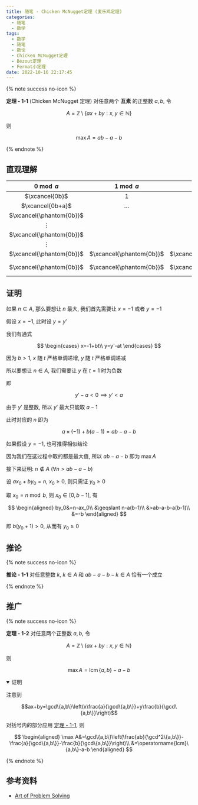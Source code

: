 ```yaml
---
title: 随笔 - Chicken McNugget定理 (麦乐鸡定理)
categories:
  - 随笔
  - 数学
tags:
  - 数学
  - 随笔
  - 数论
  - Chicken McNugget定理
  - Bézout定理
  - Fermat小定理
date: 2022-10-16 22:17:45
---
```


{% note success no-icon %}

**<a id="th-1-1">定理 - 1-1</a>** (Chicken McNugget 定理) 对任意两个 **互素** 的正整数 $a,b$, 令

$$A=\mathbb{Z}\setminus\{ax+by:x,y\in\mathbb{N}\}$$

则

$$\max A=ab-a-b$$

{% endnote %}

<!-- more -->

## 直观理解

|        $0\bmod a$        |        $1\bmod a$        |        $2\bmod a$        |         $\dots$          |            $\dots$             |         $\dots$          |      $(a-1)\bmod a$      |
| :----------------------: | :----------------------: | :----------------------: | :----------------------: | :----------------------------: | :----------------------: | :----------------------: |
|      $\xcancel{0b}$      |           $1$            |           $2$            |         $\dots$          |            $\dots$             |         $\dots$          |          $a-1$           |
|     $\xcancel{0b+a}$     |         $\dots$          |
| $\xcancel{\phantom{0b}}$ |                          |                          |      $\xcancel{1b}$      |            $\dots$             |                          |
|         $\vdots$         |                          |                          |         $\vdots$         |
| $\xcancel{\phantom{0b}}$ |                          |                          | $\xcancel{\phantom{1b}}$ |            $\dots$             |      $\xcancel{2b}$      |                          |
|         $\vdots$         |                          |                          |         $\vdots$         |                                |         $\vdots$         |                          |
| $\xcancel{\phantom{0b}}$ | $\xcancel{\phantom{0b}}$ | $\xcancel{\phantom{0b}}$ | $\xcancel{\phantom{0b}}$ |           $(a-1)b-a$           | $\xcancel{\phantom{0b}}$ | $\xcancel{\phantom{0b}}$ |
| $\xcancel{\phantom{0b}}$ | $\xcancel{\phantom{0b}}$ | $\xcancel{\phantom{0b}}$ | $\xcancel{\phantom{0b}}$ | $\xcancel{\phantom{(a-1)b-a}}$ | $\xcancel{\phantom{0b}}$ | $\xcancel{\phantom{0b}}$ |

## 证明

如果 $n\in A$, 那么要想让 $n$ 最大, 我们首先需要让 $x=-1$ 或者 $y=-1$

假设 $x=-1$, 此时设 $y=y'$

我们有通式

$$
\begin{cases}
    x=-1+bt\\
    y=y'-at
\end{cases}
$$

因为 $b>1$, $x$ 随 $t$ 严格单调递增, $y$ 随 $t$ 严格单调递减

所以要想让 $n\in A$, 我们需要让 $y$ 在 $t=1$ 时为负数

即

$$y'-a<0\implies y'<a$$

由于 $y'$ 是整数, 所以 $y'$ 最大只能取 $a-1$

此时对应的 $n$ 即为

$$a\times(-1)+b(a-1)=ab-a-b$$

如果假设 $y=-1$, 也可推得相似结论

因为我们在这过程中取的都是最大值, 所以 $ab-a-b$ 即为 $\max A$

接下来证明: $n\notin A~(\forall n>ab-a-b)$

设 $ax_0+by_0=n,~x_0\geqslant 0$, 则只需证 $y_0\geqslant 0$

取 $x_0=n\bmod b$, 则 $x_0\in[0,b-1]$, 有

$$
\begin{aligned}
  by_0&=n-ax_0\\
  &\geqslant n-a(b-1)\\
  &>ab-a-b-a(b-1)\\
  &=-b
\end{aligned}
$$

即 $b(y_0+1)>0$, 从而有 $y_0\geqslant 0$

## 推论

{% note success no-icon %}

**<a id="coll-1-1">推论 - 1-1</a>** 对任意整数 $k$, $k\in A$ 和 $ab-a-b-k\in A$ 恰有一个成立

{% endnote %}

## 推广

{% note success no-icon %}

**<a id="th-1-2">定理 - 1-2</a>** 对任意两个正整数 $a,b$, 令

$$A=\mathbb{Z}\setminus\{ax+by:x,y\in\mathbb{N}\}$$

则

$$\max A=\operatorname{lcm}\{a,b\}-a-b$$

<details open>
<summary>证明</summary>

注意到

$$ax+by=\gcd\{a,b\}\left(x\frac{a}{\gcd\{a,b\}}+y\frac{b}{\gcd\{a,b\}}\right)$$

对括号内的部分应用 <a href="#th-1-1">定理 - 1-1</a>, 则

$$
\begin{aligned}
  \max A&=\gcd\{a,b\}\left(\frac{ab}{\gcd^2\{a,b\}}-\frac{a}{\gcd\{a,b\}}-\frac{b}{\gcd\{a,b\}}\right)\\
  &=\operatorname{lcm}\{a,b\}-a-b
\end{aligned}
$$

</details>

{% endnote %}

## 参考资料

- [Art of Problem Solving](https://artofproblemsolving.com/wiki/index.php/Chicken_McNugget_Theorem)
